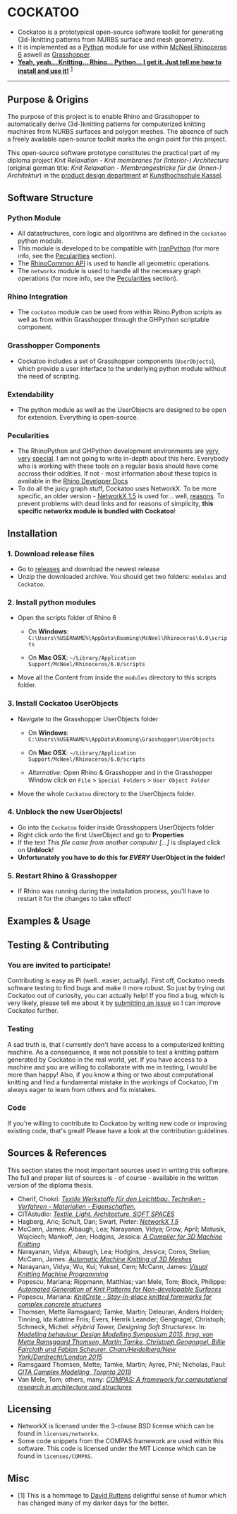 # COCKATOO

- Cockatoo is a prototypical open-source software toolkit for generating (3d-)knitting patterns from NURBS surface and mesh geometry.
- It is implemented as a [Python](https://www.python.org/) module for use within [McNeel Rhinoceros 6](https://www.rhino3d.com/) aswell as [Grasshopper](https://www.rhino3d.com/6/new/grasshopper).
- **[Yeah, yeah... Knitting... Rhino... Python... I get it. Just tell me how to install and use it!](#installation)** <sup>[1](#misc)</sup>

---

## Purpose & Origins

The purpose of this project is to enable Rhino and Grasshopper to automatically derive (3d-)knitting patterns for computerized knitting machines from NURBS surfaces and polygon meshes. The absence of such a freely available open-source toolkit marks the origin point for this project.

This open-source software prototype constitutes the practical part of my diploma project *Knit Relaxation - Knit membranes for (Interior-) Architecture* (original german title: *Knit Relaxation - Membrangestricke für die (Innen-) Architektur*) in the [product design department](https://produktdesignkassel.de/) at [Kunsthochschule Kassel](https://www.kunsthochschulekassel.de/).

## Software Structure

### Python Module
- All datastructures, core logic and algorithms are defined in the `cockatoo` python module.
- This module is developed to be compatible with [IronPython](https://ironpython.net/) (for more info, see the [Pecularities](#pecularities) section).
- The [RhinoCommon API](https://developer.rhino3d.com/guides/rhinocommon/what-is-rhinocommon/) is used to handle all geometric operations.
- The `networkx` module is used to handle all the necessary graph operations (for more info, see the [Pecularities](#pecularities) section).

### Rhino Integration
- The `cockatoo` module can be used from within Rhino.Python scripts as well as from within Grasshopper through the GHPython scriptable component.

### Grasshopper Components
- Cockatoo includes a set of Grasshopper components (`UserObjects`), which provide a user interface to the underlying python module without the need of scripting.

### Extendability
- The python module as well as the UserObjects are designed to be open for extension. Everything is open-source.

### Pecularities

- The RhinoPython and GHPython development environments are [very](https://developer.rhino3d.com/guides/rhinopython/what-is-rhinopython/), [very](https://developer.rhino3d.com/guides/rhinopython/ghpython-component/) [special](https://developer.rhino3d.com/guides/rhinopython/python-reference/). I am not going to write in-depth about this here. Everybody who is working with these tools on a regular basis should have come accross their oddities. If not - most information about these topics is available in the [Rhino Developer Docs](https://developer.rhino3d.com/)
- To do all the juicy graph stuff, Cockatoo uses NetworkX. To be more specific, an older version - [NetworkX 1.5](https://networkx.github.io/documentation/networkx-1.5/) is used for... well, [reasons](https://www.grasshopper3d.com/forum/topics/ghpython-ironpython-engine-frames). To prevent problems with dead links and for reasons of simplicity, **this specific networkx module is bundled with Cockatoo**!

## Installation

### 1. Download release files

- Go to [releases](https://github.com/fstwn/cockatoo/releases) and download the newest release
- Unzip the downloaded archive. You should get two folders: `modules` and `Cockatoo`.

### 2. Install python modules

- Open the scripts folder of Rhino 6
  - On **Windows**:
  `C:\Users\%USERNAME%\AppData\Roaming\McNeel\Rhinoceros\6.0\scripts`

  - On **Mac OSX**:
  `~/Library/Application Support/McNeel/Rhinoceros/6.0/scripts`
- Move all the Content from inside the `modules` directory to this scripts folder.

### 3. Install Cockatoo UserObjects

- Navigate to the Grasshopper UserObjects folder
  - On **Windows**:
  `C:\Users\%USERNAME%\AppData\Roaming\Grasshopper\UserObjects`

  - On **Mac OSX**:
  `~/Library/Application Support/McNeel/Rhinoceros/6.0/scripts`

  - *Alternative:* Open Rhino & Grasshopper and in the Grasshopper Window click on
  `File` > `Special Folders` > `User Object Folder`

- Move the whole `Cockatoo` directory to the UserObjects folder.

### 4. Unblock the new UserObjects!

- Go into the `Cockatoo` folder inside Grasshoppers UserObjects folder
- Right click onto the first UserObject and go to **Properties**
- If the text *This file came from another computer [...]* is displayed click on **Unblock**!
- **Unfortunately you have to do this for _EVERY_ UserObject in the folder!**

### 5. Restart Rhino & Grasshopper

- If Rhino was running during the installation process, you'll have to restart it for the changes to take effect!

## Examples & Usage

## Testing & Contributing

### You are invited to participate!

Contributing is easy as Pi (well...easier, actually). First off, Cockatoo needs software testing to find bugs and make it more robust. So just by trying out Cockatoo out of curiosity, you can actually help!
If you find a bug, which is very likely, please tell me about it by [submitting an issue](https://github.com/fstwn/cockatoo/issues/) so I can improve Cockatoo further.

### Testing
A sad truth is, that I currently don't have access to a computerized knitting machine. As a consequence, it was not possible to test a knitting pattern generated by Cockatoo in the real world, yet. If you have access to a machine and you are willing to collaborate with me in testing, I would be more than happy! Also, if you know a thing or two about computational knitting and find a fundamental mistake in the workings of Cockatoo, I'm always eager to learn from others and fix mistakes.

### Code
If you're willing to contribute to Cockatoo by writing new code or improving existing code, that's great! Please have a look at the contribution guidelines.

## Sources & References

This section states the most important sources used in writing this software. The full and proper list of sources is - of course - available in the written version of the diploma thesis.

- Cherif, Chokri: *[Textile Werkstoffe für den Leichtbau. Techniken - Verfahren - Materialien - Eigenschaften.](https://link.springer.com/book/10.1007/978-3-642-17992-1)*
- CITAstudio: *[Textile. Light. Architecture. SOFT SPACES](https://issuu.com/cita_copenhagen/docs/catalogue)*
- Hagberg, Aric; Schult, Dan; Swart, Pieter: *[NetworkX 1.5](https://networkx.github.io/documentation/networkx-1.5/_downloads/networkx_reference.pdf)*
- McCann, James; Albaugh, Lea; Narayanan, Vidya; Grow, April; Matusik, Wojciech; Mankoff, Jen; Hodgins, Jessica: *[A Compiler for 3D Machine Knitting](https://la.disneyresearch.com/publication/machine-knitting-compiler/)*
- Narayanan, Vidya; Albaugh, Lea; Hodgins, Jessica; Coros, Stelian; McCann, James: *[Automatic Machine Knitting of 3D Meshes](https://textiles-lab.github.io/publications/2018-autoknit/)*
- Narayanan, Vidya; Wu, Kui; Yuksel, Cem; McCann, James: *[Visual Knitting Machine Programming](https://textiles-lab.github.io/publications/2019-visualknit/)*
- Popescu, Mariana; Rippmann, Matthias; van Mele, Tom; Block, Philippe: *[Automated Generation of Knit Patterns for Non-developable Surfaces](https://block.arch.ethz.ch/brg/files/POPESCU_DMSP-2017_automated-generation-knit-patterns_1505737906.pdf)*
- Popescu, Mariana: *[KnitCrete - Stay-in-place knitted formworks for complex concrete structures](https://block.arch.ethz.ch/brg/files/POPESCU_2019_ETHZ_PhD_KnitCrete-Stay-in-place-knitted-fabric-formwork-for-complex-concrete-structures_small_1586266206.pdf)*
- Thomsen, Mette Ramsgaard; Tamke, Martin; Deleuran, Anders Holden; Tinning, Ida Katrine Friis; Evers, Henrik Leander; Gengnagel, Christoph; Schmeck, Michel: *»Hybrid Tower, Designing Soft Structures«.* In: *[Modelling behaviour. Design Modelling Symposium 2015, hrsg. von Mette Ramsgaard Thomsen, Martin Tamke, Christoph Gengnagel, Billie Faircloth und Fabian Scheurer. Cham/Heidelberg/New York/Dordrecht/London 2015](https://doi.org/10.1007/978-3-319-24208-8_8)*
- Ramsgaard Thomsen, Mette; Tamke, Martin; Ayres, Phil; Nicholas, Paul: *[CITA Complex Modelling, Toronto 2019](https://issuu.com/cita_copenhagen/docs/20190823_cita_complex_modellingshor_27ae721ee28ba3)*
- Van Mele, Tom; others, many: *[COMPAS: A framework for computational research in architecture and structures](https://compas-dev.github.io/)*

## Licensing

- NetworkX is licensed under the 3-clause BSD license which can be found in `licenses/networkx`.
- Some code snippets from the COMPAS framework are used within this software. This code is licensed under the MIT License which can be found in `licenses/COMPAS`.

## Misc

- [1] This is a hommage to [David Ruttens](https://ieatbugsforbreakfast.wordpress.com/) delightful sense of humor which has changed many of my darker days for the better.
